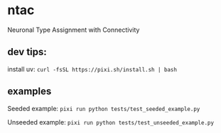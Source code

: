 # ntac
Neuronal Type Assignment with Connectivity



## dev tips:

install uv:
`curl -fsSL https://pixi.sh/install.sh | bash`

## examples

Seeded example:
`pixi run python tests/test_seeded_example.py`

Unseeded example:
`pixi run python tests/test_unseeded_example.py`